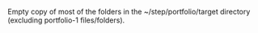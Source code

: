 Empty copy of most of the folders in the ~/step/portfolio/target directory (excluding portfolio-1 files/folders).
